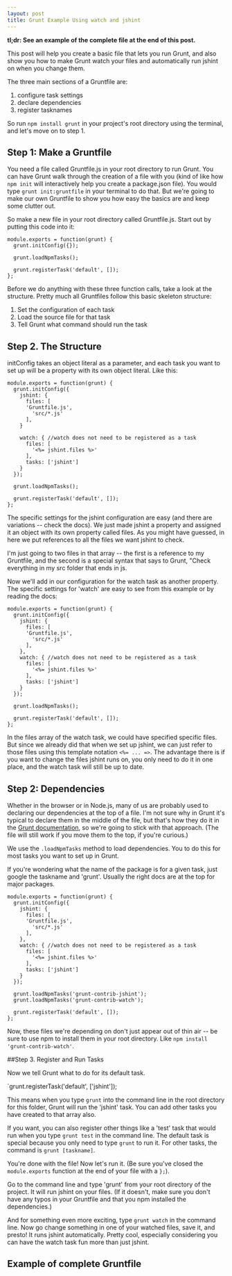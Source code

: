 ```yaml
---
layout: post
title: Grunt Example Using watch and jshint
---
```


__tl;dr: See an example of the complete file at the end of this post.__

This post will help you create a basic file that lets you run Grunt, and also show you how to make Grunt watch your files and automatically run jshint on when you change them.

The three main sections of a Gruntfile are:

1. configure task settings
2. declare dependencies
3. register tasknames

So run `npm install grunt` in your project's root directory using the terminal, and let's move on to step 1.

## Step 1: Make a Gruntfile

You need a file called Gruntfile.js in your root directory to run Grunt. You can have Grunt walk through the creation of a file with you (kind of like how `npm init` will interactively help you create a package.json file). You would type `grunt init:gruntfile` in your terminal to do that. But we're going to make our own Gruntfile to show you how easy the basics are and keep some clutter out.

So make a new file in your root directory called Gruntfile.js. Start out by putting this code into it:

```
module.exports = function(grunt) {
  grunt.initConfig({});

  grunt.loadNpmTasks();

  grunt.registerTask('default', []);
};
```

Before we do anything with these three function calls, take a look at the structure. Pretty much all Gruntfiles follow this basic skeleton structure:

1. Set the configuration of each task
2. Load the source file for that task
3. Tell Grunt what command should run the task

## Step 2. The Structure

initConfig takes an object literal as a parameter, and each task you want to set up will be a property with its own object literal. Like this:

```
module.exports = function(grunt) {
  grunt.initConfig({
    jshint: {
      files: [
      'Gruntfile.js',
        'src/*.js'
      ],
    }

    watch: { //watch does not need to be registered as a task
      files: [
        '<%= jshint.files %>'
      ],
      tasks: ['jshint']
    }
  });

  grunt.loadNpmTasks();

  grunt.registerTask('default', []);
};
```

The specific settings for the jshint configuration are easy (and there are variations -- check the docs). We just made jshint a property and assigned it an object with its own property called files. As you might have guessed, in here we put references to all the files we want jshint to check.

I'm just going to two files in that array -- the first is a reference to my Gruntfile, and the second is a special syntax that says to Grunt, "Check everything in my src folder that ends in js.

Now we'll add in our configuration for the watch task as another property. The specific settings for 'watch' are easy to see from this example or by reading the docs:

```
module.exports = function(grunt) {
  grunt.initConfig({
    jshint: {
      files: [
      'Gruntfile.js',
        'src/*.js'
      ],
    },
    watch: { //watch does not need to be registered as a task
      files: [
        '<%= jshint.files %>'
      ],
      tasks: ['jshint']
    }
  });

  grunt.loadNpmTasks();

  grunt.registerTask('default', []);
};
```

In the files array of the watch task, we could have specified specific files. But since we already did that when we set up jshint, we can just refer to those files using this template notation `<%= ... =>`. The advantage there is if you want to change the files jshint runs on, you only need to do it in one place, and the watch task will still be up to date.

## Step 2: Dependencies
Whether in the browser or in Node.js, many of us are probably used to declaring our dependencies at the top of a file. I'm not sure why in Grunt it's typical to declare them in the middle of the file, but that's how they do it in the [Grunt documentation](http://gruntjs.com/sample-gruntfile), so we're going to stick with that approach. (The file will still work if you move them to the top, if you're curious.)

We use the `.loadNpmTasks` method to load dependencies. You to do this for most tasks you want to set up in Grunt.

If you're wondering what the name of the package is for a given task, just google the taskname and 'grunt'. Usually the right docs are at the top for major packages.

```
module.exports = function(grunt) {
  grunt.initConfig({
    jshint: {
      files: [
      'Gruntfile.js',
        'src/*.js'
      ],
    },
    watch: { //watch does not need to be registered as a task
      files: [
        '<%= jshint.files %>'
      ],
      tasks: ['jshint']
    }
  });

  grunt.loadNpmTasks('grunt-contrib-jshint');
  grunt.loadNpmTasks('grunt-contrib-watch');

  grunt.registerTask('default', []);
};
```

Now, these files we're depending on don't just appear out of thin air -- be sure to use npm to install them in your root directory. Like `npm install 'grunt-contrib-watch'`.

##Step 3. Register and Run Tasks

Now we tell Grunt what to do for its default task.

`grunt.registerTask('default', ['jshint']);

This means when you type `grunt` into the command line in the root directory for this folder, Grunt will run the 'jshint' task. You can add other tasks you have created to that array also.

If you want, you can also register other things like a 'test' task that would run when you type `grunt test` in the command line. The default task is special because you only need to type `grunt` to run it. For other tasks, the command is `grunt [taskname]`.

You're done with the file! Now let's run it. (Be sure you've closed the `module.exports` function at the end of your file with a `};`).

Go to the command line and type 'grunt' from your root directory of the project. It will run jshint on your files. (If it doesn't, make sure you don't have any typos in your Gruntfile and that you npm installed the dependencies.)

And for something even more exciting, type `grunt watch` in the command line. Now go change something in one of your watched files, save it, and presto! It runs jshint automatically. Pretty cool, especially considering you can have the watch task fun more than just jshint.

## Example of complete Gruntfile
<script src="https://gist.github.com/GMeyr/ba2c6a1afb47e8f188d5.js"></script>


